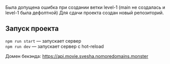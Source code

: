 Была допущена ошибка при создании ветки level-1 (main не создалась и level-1 была дефолтной)
Для сдачи проекта создан новый репозиторий.

## Запуск проекта

`npm run start` — запускает сервер   
`npm run dev` — запускает сервер с hot-reload

Домен бекэнда: 
https://api.movie.svesha.nomoredomains.monster

